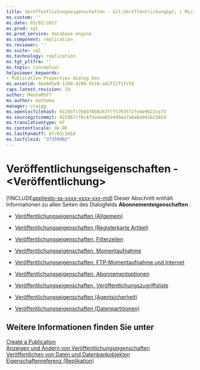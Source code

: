 ```yaml
---
title: Veröffentlichungseigenschaften - &lt;Veröffentlichung&gt; | Microsoft-Dokumentation
ms.custom: ''
ms.date: 03/01/2017
ms.prod: sql
ms.prod_service: database-engine
ms.component: replication
ms.reviewer: ''
ms.suite: sql
ms.technology: replication
ms.tgt_pltfrm: ''
ms.topic: conceptual
helpviewer_keywords:
- Publication Properties dialog box
ms.assetid: 66e845e9-1308-4288-9110-ad2f22f1fc58
caps.latest.revision: 19
author: MashaMSFT
ms.author: mathoma
manager: craigg
ms.openlocfilehash: 01203fc7b6b78b8263f7f5763572fe4e9622ce73
ms.sourcegitcommit: 022d67cfbc4fdadaa65b499aa7a6a8a942bc502d
ms.translationtype: HT
ms.contentlocale: de-DE
ms.lasthandoff: 07/03/2018
ms.locfileid: "37359902"
---
```

# <a name="publication-properties----ltpublicationgt"></a>Veröffentlichungseigenschaften - &lt;Veröffentlichung&gt;
[!INCLUDE[appliesto-ss-xxxx-xxxx-xxx-md](../../includes/appliesto-ss-xxxx-xxxx-xxx-md.md)]
  Dieser Abschnitt enthält Informationen zu allen Seiten des Dialogfelds **Abonnementeigenschaften** :  
  
-   [Veröffentlichungseigenschaften (Allgemein)](../../relational-databases/replication/publication-properties-general.md)  
  
-   [Veröffentlichungseigenschaften (Registerkarte Artikel)](../../relational-databases/replication/publication-properties-articles.md)  
  
-   [Veröffentlichungseigenschaften, Filterzeilen](../../relational-databases/replication/publication-properties-filter-rows.md)  
  
-   [Veröffentlichungseigenschaften, Momentaufnahme](../../relational-databases/replication/publication-properties-snapshot.md)  
  
-   [Veröffentlichungseigenschaften, FTP-Momentaufnahme und Internet](../../relational-databases/replication/publication-properties-ftp-snapshot-and-internet.md)  
  
-   [Veröffentlichungseigenschaften, Abonnementoptionen](../../relational-databases/replication/publication-properties-subscription-options.md)  
  
-   [Veröffentlichungseigenschaften, Veröffentlichungszugriffsliste](../../relational-databases/replication/publication-properties-publication-access-list.md)  
  
-   [Veröffentlichungseigenschaften (Agentsicherheit)](../../relational-databases/replication/publication-properties-agent-security.md)  
  
-   [Veröffentlichungseigenschaften (Datenpartitionen)](../../relational-databases/replication/publication-properties-data-partitions.md)  
  
## <a name="see-also"></a>Weitere Informationen finden Sie unter  
 [Create a Publication](../../relational-databases/replication/publish/create-a-publication.md)   
 [Anzeigen und Ändern von Veröffentlichungseigenschaften](../../relational-databases/replication/publish/view-and-modify-publication-properties.md)   
 [Veröffentlichen von Daten und Datenbankobjekten](../../relational-databases/replication/publish/publish-data-and-database-objects.md)   
 [Eigenschaftenreferenz &#40;Replikation&#41;](../../relational-databases/replication/properties-reference-replication.md)  
  
  
